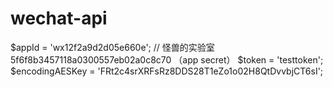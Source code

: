# wechat-api

$appId          = 'wx12f2a9d2d05e660e'; // 怪兽的实验室  5f6f8b3457118a0300557eb02a0c8c70 （app secret）
$token          = 'testtoken';
$encodingAESKey = 'FRt2c4srXRFsRz8DDS28T1eZo1o02H8QtDvvbjCT6sI';

